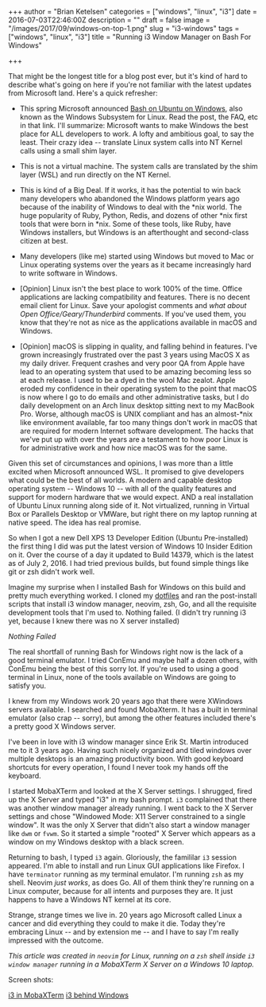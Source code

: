 +++
author = "Brian Ketelsen"
categories = ["windows", "linux", "i3"]
date = 2016-07-03T22:46:00Z
description = ""
draft = false
image = "/images/2017/09/windows-on-top-1.png"
slug = "i3-windows"
tags = ["windows", "linux", "i3"]
title = "Running i3 Window Manager on Bash For Windows"

+++

That might be the longest title for a blog post ever, but it's kind of hard to describe what's going on here if you're not familiar with the latest updates from Microsoft land.  <!--more-->Here's a quick refresher:

* This spring Microsoft announced [Bash on Ubuntu on Windows](https://msdn.microsoft.com/en-us/commandline/wsl/about), also known as the Windows Subsystem for Linux.  Read the post, the FAQ, etc in that link.  I'll summarize: Microsoft wants to make Windows the best place for ALL developers to work.  A lofty and ambitious goal, to say the least.  Their crazy idea -- translate Linux system calls into NT Kernel calls using a small shim layer.

* This is not a virtual machine.  The system calls are translated by the shim layer (WSL) and run directly on the NT Kernel.

* This is kind of a Big Deal.  If it works, it has the potential to win back many developers who abandoned the Windows platform years ago because of the inability of Windows to deal with the *nix world.  The huge popularity of Ruby, Python, Redis, and dozens of other *nix first tools that were born in *nix.  Some of these tools, like Ruby, have Windows installers, but Windows is an afterthought and second-class citizen at best.

* Many developers (like me) started using Windows but moved to Mac or Linux operating systems over the years as it became increasingly hard to write software in Windows.  

* [Opinion] Linux isn't the best place to work 100% of the time.  Office applications are lacking compatibility and features.  There is no decent email client for Linux.  Save your apologist comments and *what about Open Office/Geary/Thunderbird* comments.  If you've used them, you know that they're not as nice as the applications available in macOS and Windows.

* [Opinion] macOS is slipping in quality, and falling behind in features.  I've grown increasingly frustrated over the past 3 years using MacOS X as my daily driver.  Frequent crashes and very poor QA from Apple have lead to an operating system that used to be amazing becoming less so at each release.  I used to be a dyed in the wool Mac zealot.  Apple eroded my confidence in their operating system to the point that macOS is now where I go to do emails and other administrative tasks, but I do daily development on an Arch linux desktop sitting next to my MacBook Pro.  Worse, although macOS is UNIX compliant and has an almost-*nix like environment available, far too many things don't work in macOS that are required for modern Internet software development.  The hacks that we've put up with over the years are a testament to how poor Linux is for administrative work and how nice macOS was for the same.

Given this set of circumstances and opinions, I was more than a little excited when Microsoft announced WSL.  It promised to give developers what could be the best of all worlds.  A modern and capable desktop operating system -- Windows 10 -- with all of the quality features and support for modern hardware that we would expect.  AND a real installation of Ubuntu Linux running along side of it.  Not virtualized, running in Virtual Box or Parallels Desktop or VMWare, but right there on my laptop running at native speed.  The idea has real promise.

So when I got a new Dell XPS 13 Developer Edition (Ubuntu Pre-installed) the first thing I did was put the latest version of Windows 10 Insider Edition on it.  Over the course of a day it updated to Build 14379, which is the latest as of July 2, 2016.  I had tried previous builds, but found simple things like git or zsh didn't work well.

Imagine my surprise when I installed Bash for Windows on this build and pretty much everything worked.  I cloned my [dotfiles](https://github.com/bketelsen/dotfiles) and ran the post-install scripts that install i3 window manager, neovim, zsh, Go, and all the requisite development tools that I'm used to.  Nothing failed. (I didn't try running i3 yet, because I knew there was no X server installed)

*Nothing Failed*

The real shortfall of running Bash for Windows right now is the lack of a good terminal emulator.  I tried ConEmu and maybe half a dozen others, with ConEmu being the best of this sorry lot.  If you're used to using a good terminal in Linux, none of the tools available on Windows are going to satisfy you.

I knew from my Windows work 20 years ago that there were XWindows servers available.  I searched and found MobaXterm.  It has a built in terminal emulator (also crap -- sorry), but among the other features included there's a pretty good X Windows server. 

I've been in love with i3 window manager since Erik St. Martin introduced me to it 3 years ago.  Having such nicely organized and tiled windows over multiple desktops is an amazing productivity boon.  With good keyboard shortcuts for every operation, I found I never took my hands off the keyboard.  

I started MobaXTerm and looked at the X Server settings.  I shrugged, fired up the X Server and typed "i3" in my bash prompt.  `i3` complained that there was another window manager already running.  I went back to the X Server settings and chose "Windowed Mode: X11 Server constrained to a single window".  It was the only X Server that didn't also start a window manager like `dwm` or `fvwm`.  So it started a simple "rooted" X Server which appears as a window on my Windows desktop with a black screen.

Returning to bash, I typed `i3` again.  Gloriously, the famililar `i3` session appeared.  I'm able to install and run Linux GUI applications like Firefox.  I have `terminator` running as my terminal emulator.  I'm running `zsh` as my shell.  Neovim *just works*, as does Go.  All of them think they're running on a Linux computer, because for all intents and purposes they are.  It just happens to have a Windows NT kernel at its core.

Strange, strange times we live in. 20 years ago Microsoft called Linux a cancer and did everything they could to make it die.  Today they're embracing Linux -- and by extension me -- and I have to say I'm really impressed with the outcome.

*This article was created in `neovim` for Linux, running on a `zsh` shell inside `i3 window manager` running in a MobaXTerm X Server on a Windows 10 laptop.*

Screen shots:

[i3 in MobaXTerm](/content/images/2017/09/i3.png)
[i3 behind Windows](/content/images/2017/09/windows-on-top.png)



